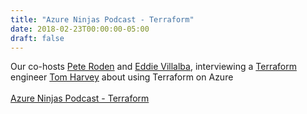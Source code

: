```yaml
---
title: "Azure Ninjas Podcast - Terraform"
date: 2018-02-23T00:00:00-05:00
draft: false
---
```


 Our co-hosts <a href="https://twitter.com/peteroden" target=_blank>Pete Roden</a> and <a href="https://twitter.com/evill_genius" target=_blank>Eddie Villalba</a>, interviewing a <a href="https://www.terraform.io/" target=_blank>Terraform</a> engineer  <a href="https://twitter.com/tombuildsstuff" target=_blank>Tom Harvey</a> about using Terraform on Azure
<br/>
<br/>
<a href="https://www.azureninjas.cloud/episode/terraform/" target=_blank>Azure Ninjas Podcast - Terraform</a>


